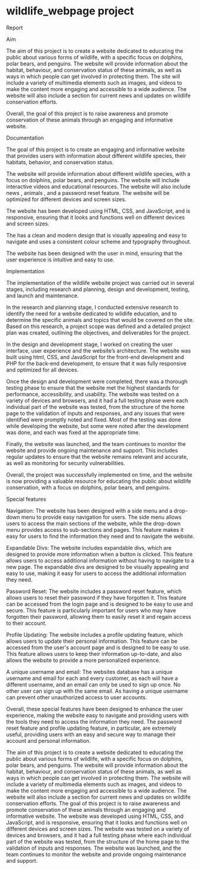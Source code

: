 # wildlife_webpage project

Report 
 

Aim 

The aim of this project is to create a website dedicated to educating the public about various forms of wildlife, with a specific focus on dolphins, polar bears, and penguins. The website will provide information about the habitat, behaviour, and conservation status of these animals, as well as ways in which people can get involved in protecting them. The site will include a variety of multimedia elements such as images, and videos to make the content more engaging and accessible to a wide audience. The website will also include a section for current news and updates on wildlife conservation efforts. 

 Overall, the goal of this project is to raise awareness and promote conservation of these animals through an engaging and informative website. 


Documentation 

The goal of this project is to create an engaging and informative website that provides users with information about different wildlife species, their habitats, behavior, and conservation status. 

The website will provide information about different wildlife species, with a focus on dolphins, polar bears, and penguins. The website will include interactive videos and educational resources. The website will also include  news , animals , and a password reset feature. The website will be optimized for different devices and screen sizes. 

The website has been developed using HTML, CSS, and JavaScript, and is responsive, ensuring that it looks and functions well on different devices and screen sizes.  

The has a clean and modern design that is visually appealing and easy to navigate and uses a consistent colour scheme and typography throughout. 

The website has been designed with the user in mind, ensuring that the user experience is intuitive and easy to use. 

 

Implementation 

The implementation of the wildlife website project was carried out in several stages, including research and planning, design and development, testing, and launch and maintenance. 

In the research and planning stage, I conducted extensive research to identify the need for a website dedicated to wildlife education, and to determine the specific animals and topics that would be covered on the site. Based on this research, a project scope was defined and a detailed project plan was created, outlining the objectives, and deliverables for the project. 

In the design and development stage, I worked on creating the user interface, user experience and the website’s architecture. The website was built using html, CSS, and JavaScript for the front-end development and PHP for the back-end development, to ensure that it was fully responsive and optimized for all devices. 

Once the design and development were completed, there was a thorough testing phase to ensure that the website met the highest standards for performance, accessibility, and usability. The website was tested on a variety of devices and browsers, and it had a full testing phase were each individual part of the website was tested, from the structure of the home page to the validation of inputs and responses, and any issues that were identified were promptly noted and fixed. Most of the testing was done while developing the website, but some were noted after the development was done, and each was fixed at the appropriate time. 

Finally, the website was launched, and the team continues to monitor the website and provide ongoing maintenance and support. This includes regular updates to ensure that the website remains relevant and accurate, as well as monitoring for security vulnerabilities. 

Overall, the project was successfully implemented on time, and the website is now providing a valuable resource for educating the public about wildlife conservation, with a focus on dolphins, polar bears, and penguins. 

 

Special features 

Navigation: The website has been designed with a side menu and a drop-down menu to provide easy navigation for users. The side menu allows users to access the main sections of the website, while the drop-down menu provides access to sub-sections and pages. This feature makes it easy for users to find the information they need and to navigate the website. 

Expandable Divs: The website includes expandable divs, which are designed to provide more information when a button is clicked. This feature allows users to access additional information without having to navigate to a new page. The expandable divs are designed to be visually appealing and easy to use, making it easy for users to access the additional information they need. 

Password Reset: The website includes a password reset feature, which allows users to reset their password if they have forgotten it. This feature can be accessed from the login page and is designed to be easy to use and secure. This feature is particularly important for users who may have forgotten their password, allowing them to easily reset it and regain access to their account. 

Profile Updating: The website includes a profile updating feature, which allows users to update their personal information. This feature can be accessed from the user's account page and is designed to be easy to use. This feature allows users to keep their information up-to-date, and also allows the website to provide a more personalized experience. 

A unique username and email: The websites database has a unique username and email for each and every customer, as each will have a different username, and an email can only be used to sign up once. No other user can sign up with the same email. As having a unique username can prevent other unauthorized access to user accounts. 

Overall, these special features have been designed to enhance the user experience, making the website easy to navigate and providing users with the tools they need to access the information they need. The password reset feature and profile updating feature, in particular, are extremely useful, providing users with an easy and secure way to manage their account and personal information. 

The aim of this project is to create a website dedicated to educating the public about various forms of wildlife, with a specific focus on dolphins, polar bears, and penguins. The website will provide information about the habitat, behaviour, and conservation status of these animals, as well as ways in which people can get involved in protecting them. The website will include a variety of multimedia elements such as images, and videos to make the content more engaging and accessible to a wide audience. The website will also include a section for current news and updates on wildlife conservation efforts. The goal of this project is to raise awareness and promote conservation of these animals through an engaging and informative website. The website was developed using HTML, CSS, and JavaScript, and is responsive, ensuring that it looks and functions well on different devices and screen sizes. The website was tested on a variety of devices and browsers, and it had a full testing phase where each individual part of the website was tested, from the structure of the home page to the validation of inputs and responses. The website was launched, and the team continues to monitor the website and provide ongoing maintenance and support. 
